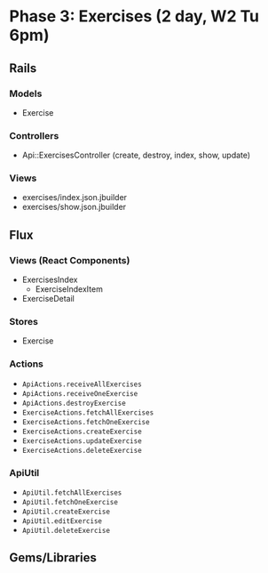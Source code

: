 # Phase 3: Exercises (2 day, W2 Tu 6pm)

## Rails
### Models
* Exercise


### Controllers
* Api::ExercisesController (create, destroy, index, show, update)

### Views
* exercises/index.json.jbuilder
* exercises/show.json.jbuilder

## Flux
### Views (React Components)
* ExercisesIndex
  - ExerciseIndexItem
* ExerciseDetail

### Stores
* Exercise

### Actions
* `ApiActions.receiveAllExercises`
* `ApiActions.receiveOneExercise`
* `ApiActions.destroyExercise`
* `ExerciseActions.fetchAllExercises`
* `ExerciseActions.fetchOneExercise`
* `ExerciseActions.createExercise`
* `ExerciseActions.updateExercise`
* `ExerciseActions.deleteExercise`

### ApiUtil
* `ApiUtil.fetchAllExercises`
* `ApiUtil.fetchOneExercise`
* `ApiUtil.createExercise`
* `ApiUtil.editExercise`
* `ApiUtil.deleteExercise`

## Gems/Libraries
